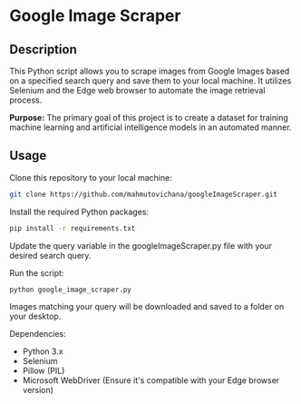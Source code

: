 # Google Image Scraper

## Description
This Python script allows you to scrape images from Google Images based on a specified search query and save them to your local machine. It utilizes Selenium and the Edge web browser to automate the image retrieval process.

**Purpose:** The primary goal of this project is to create a dataset for training machine learning and artificial intelligence models in an automated manner.

## Usage

Clone this repository to your local machine:
```bash
git clone https://github.com/mahmutovichana/googleImageScraper.git
```

Install the required Python packages:
``` bash
pip install -r requirements.txt
```
Update the query variable in the googleImageScraper.py file with your desired search query.

Run the script:
``` python
python google_image_scraper.py
```

Images matching your query will be downloaded and saved to a folder on your desktop.

Dependencies:
- Python 3.x
- Selenium
- Pillow (PIL)
- Microsoft WebDriver (Ensure it's compatible with your Edge browser version)
